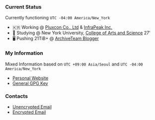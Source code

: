 ### Current Status
Currently functioning ```UTC -04:00 America/New_York``` 
- 🇰🇷 Working @ [Pluxcon Co., Ltd](https://pluxcon.com/) & [InfraPeak Inc.](https://infrapeak.net/)
- 🗽 Studying @ New York University, [College of Arts and Science](https://cs.nyu.edu/) 27'
- 🖥️ Pushing 21TiB+ @ [ArchiveTeam Blogger](https://tracker.archiveteam.org/blogger/#show-all)

### My Information 
Mixed Information based on ```UTC +09:00 Asia/Seoul``` and ```UTC -04:00 America/New_York``` 
- [Personal Website](https://justi.es/)
- [General GPG Key](https://public.justi.es/public.gpgkey)

### Contacts
- [Unencrypted Email](mailto:gc3175@nyu.edu)
- [Encrypted Email](mailto:gc@justi.es)

